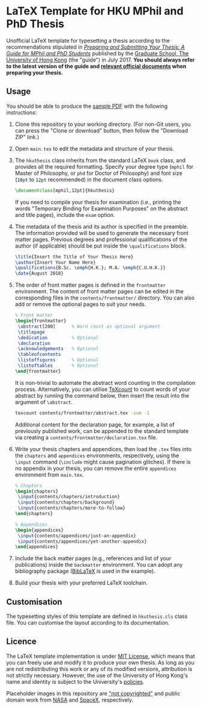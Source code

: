 # LaTeX Template for HKU MPhil and PhD Thesis

Unofficial LaTeX template for typesetting a thesis according to the recommendations stipulated in [*Preparing and Submitting Your Thesis: A Guide for MPhil and PhD Students*](https://intraweb.hku.hk/reserved_1/gradsch/preparing_thesis2.pdf) published by the [Graduate School, The University of Hong Kong](https://www.gradsch.hku.hk) (the "guide") in July 2017. **You should always refer to the latest version of the guide and [relevant official documents](https://www.gradsch.hku.hk/gradsch/current-students/thesis-submission/guidelines-on-thesis-submission) when preparing your thesis.**

## Usage

You should be able to produce the [sample PDF](sample.pdf) with the following instructions:

1. Clone this repository to your working directory. (For non-Git users, you can press the "Clone or download" button, then follow the "Download ZIP" link.)

2. Open `main.tex` to edit the metadata and structure of your thesis.

3. The `hkuthesis` class inherits from the standard LaTeX `book` class, and provides all the required formatting. Specify your degree type (`mphil` for Master of Philosophy, or `phd` for Doctor of Philosophy) and font size (`10pt` to `12pt` recommended) in the document class options.

   ```latex
   \documentclass[mphil,12pt]{hkuthesis}
   ```

   If you need to compile your thesis for examination (i.e., printing the words "Temporary Binding for Examination Purposes" on the abstract and title pages), include the `exam` option.

4. The metadata of the thesis and its author is specified in the preamble. The information provided will be used to generate the necessary front matter pages. Previous degrees and professional qualifications of the author (if applicable) should be put inside the `\qualifications` block.
   
   ```latex
   \title{Insert the Title of Your Thesis Here}
   \author{Insert Your Name Here}
   \qualifications{B.Sc. \emph{H.K.}; M.A. \emph{C.U.H.K.}}
   \date{August 2018}
   ```

5. The order of front matter pages is defined in the `frontmatter` environment. The content of front matter pages can be edited in the corresponding files in the `contents/frontmatter/` directory. You can also add or remove the optional pages to suit your needs.

   ```latex
   % Front matter
   \begin{frontmatter}
   	\abstract[200]		% Word count as optional argument
   	\titlepage
   	\dedication 		% Optional
   	\declaration
   	\acknowledgements	% Optional
   	\tableofcontents
   	\listoffigures		% Optional
   	\listoftables		% Optional
   \end{frontmatter}
   ```

   It is non-trivial to automate the abstract word counting in the compilation process. Alternatively, you can utilise [TeXcount](https://ctan.org/pkg/texcount) to count words of your abstract by running the command below, then insert the result into the argument of `\abstract`.

   ```bash
   texcount contents/frontmatter/abstract.tex -sum -1
   ```

   Additional content for the declaration page, for example, a list of previously published work, can be appended to the standard template via creating a `contents/frontmatter/declaration.tex` file.

6. Write your thesis chapters and appendices, then load the `.tex` files into the `chapters` and `appendices` environments, respectively, using the `\input` command (`\include` might cause pagination glitches). If there is no appendix in your thesis, you can remove the entire `appendices` environment from `main.tex`.

   ```latex
   % Chapters
   \begin{chapters}
   	\input{contents/chapters/introduction}
   	\input{contents/chapters/background}
   	\input{contents/chapters/more-to-follow}
   \end{chapters}
   
   % Appendices
   \begin{appendices}
   	\input{contents/appendices/just-an-appendix}
   	\input{contents/appendices/yet-another-appendix}
   \end{appendices}
   ```

7. Include the back matter pages (e.g., references and list of your publications) inside the `backmatter` environment. You can adopt any bibliography package ([BibLaTeX](https://ctan.org/pkg/biblatex) is used in the example).

8. Build your thesis with your preferred LaTeX toolchain.

## Customisation

The typesetting styles of this template are defined in `hkuthesis.cls` class file. You can customise the layout according to its documentation.

## Licence

The LaTeX template implementation is under [MIT License](LICENSE.md), which means that you can freely use and modify it to produce your own thesis. As long as you are not redistributing this work or any of its modified versions, attribution is not strictly necessary. However, the use of the University of Hong Kong's name and identity is subject to the University's [policies](https://www.hku.hk/about/uid/policies/details.html).

Placeholder images in this repository are ["not copyrighted"](https://www.nasa.gov/multimedia/guidelines/index.html) and public domain work from [NASA](https://images.nasa.gov) and [SpaceX](https://www.flickr.com/photos/spacex), respectively.
